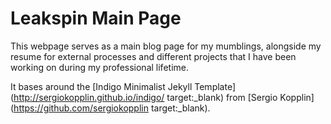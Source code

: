 # Leakspin Main Page

This webpage serves as a main blog page for my mumblings, alongside my resume for external processes and different projects that I have been working on during my professional lifetime.

It bases around the [Indigo Minimalist Jekyll Template](http://sergiokopplin.github.io/indigo/ target:_blank) from [Sergio Kopplin](https://github.com/sergiokopplin target:_blank).